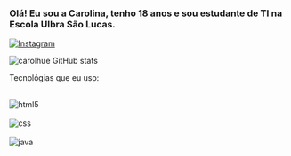 
### Olá! Eu sou a Carolina, tenho 18 anos e sou estudante de TI na Escola Ulbra São Lucas.

[![Instagram](https://img.shields.io/badge/Instagram-E4405F?style=for-the-badge&logo=instagram&logoColor=white)](https://www.instagram.com/carol_jsjjs/)

![carolhue GitHub stats](https://github-readme-stats.vercel.app/api?username=carolhue&show_icons=true&theme=dracula)

Tecnológias que eu uso:
<div style= "display: inline_block"><br/>
<img align alt="html5" scr= "https://img.shields.io/badge/HTML-239120?style=for-the-badge&logo=html5&logoColor=white" />
<div style= "display: inline_block"><br/>
<img align alt="css" scr= "https://img.shields.io/badge/CSS-239120?&style=for-the-badge&logo=css3&logoColor=white" />
<div style= "display: inline_block"><br/>
<img align alt="java" scr= "https://img.shields.io/badge/Java-ED8B00?style=for-the-badge&logo=openjdk&logoColor=white" />